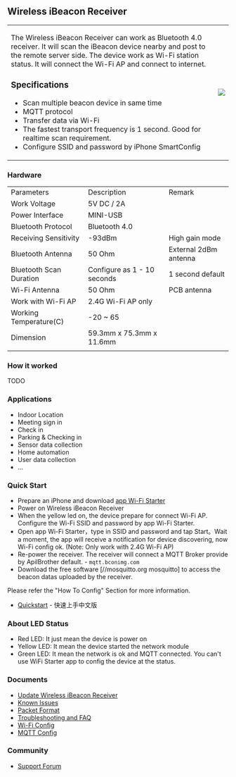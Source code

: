 



## Wireless iBeacon Receiver

<table>

<tr>

<td valign="top">

The Wireless iBeacon Receiver can work as Bluetooth 4.0 receiver. It
will scan the iBeacon device nearby and post to the remote server side.
The device work as Wi-Fi station status. It will connect the Wi-Fi AP
and connect to internet.

### Specifications

  - Scan multiple beacon device in same time
  - MQTT protocol
  - Transfer data via Wi-Fi
  - The fastest transport frequency is 1 second. Good for realtime scan
    requirement.
  - Configure SSID and password by iPhone
SmartConfig

</td>

<td>

<img src=http://7fvk57.com1.z0.glb.clouddn.com/wifi4.jpg-320.jpg align=right>

</td>

</tr>

</table>

### Hardware

|                         |                             |                       |
| ----------------------- | --------------------------- | --------------------- |
| Parameters              | Description                 | Remark                |
| Work Voltage            | 5V DC / 2A                  |                       |
| Power Interface         | MINI-USB                    |                       |
| Bluetooth Protocol      | Bluetooth 4.0               |                       |
| Receiving Sensitivity   | \-93dBm                     | High gain mode        |
| Bluetooth Antenna       | 50 Ohm                      | External 2dBm antenna |
| Bluetooth Scan Duration | Configure as 1 - 10 seconds | 1 second default      |
| Wi-Fi Antenna           | 50 Ohm                      | PCB antenna           |
| Work with Wi-Fi AP      | 2.4G Wi-Fi AP only          |                       |
| Working Temperature(C)  | \-20 ~ 65                   |                       |
| Dimension               | 59.3mm x 75.3mm x 11.6mm    |                       |
|  |

### How it worked

TODO

### Applications

  - Indoor Location
  - Meeting sign in
  - Check in
  - Parking & Checking in
  - Sensor data collection
  - Home automation
  - User data collection
  - ...

### Quick Start

  - Prepare an iPhone and download [app Wi-Fi
    Starter](https://itunes.apple.com/app/texas-instruments-simplelink/id884122493?mt=8)
  - Power on Wireless iBeacon Receiver
  - When the yellow led on, the device prepare for connect Wi-Fi AP.
    Configure the Wi-Fi SSID and password by app Wi-Fi Starter.
  - Open app Wi-Fi Starter，type in SSID and password and tap Start。Wait
    a moment, the app will receive a notification for device
    discovering, now Wi-Fi config ok. (Note: Only work with 2.4G Wi-Fi
    AP)
  - Re-power the receiver. The receiver will connect a MQTT Broker
    provide by ApilBrother default. - `mqtt.bconimg.com`
  - Download the free software \[//mosquitto.org mosquitto\] to access
    the beacon datas uploaded by the receiver.

Please refer the "How To Config" Section for more information.

  - [Quickstart](/How_to_use_the_WiFi-Sniffer "wikilink") - 快速上手中文版

### About LED Status

  - Red LED: It just mean the device is power on
  - Yellow LED: It mean the device started the network module
  - Green LED: It mean the network is ok and MQTT connected. You can't
    use WiFi Starter app to config the device at the status.

### Documents

  - [Update Wireless iBeacon
    Receiver](/Wireless_iBeacon_Receiver_Update "wikilink")
  - [Known Issues](/Wireless_iBeacon_Receiver_Known_Issues "wikilink")
  - [Packet Format](/Wireless_iBeacon_Receiver_Packet_Format "wikilink")
  - [Troubleshooting and
    FAQ](/Wireless_iBeacon_Receiver_Troubleshooting_and_FAQ "wikilink")
  - [Wi-Fi Config](/Wi-Fi_Config_For_Wi-Fi-BLE-Sniffer "wikilink")
  - [MQTT Config](/MQTT_Config_For_Wi-Fi-Ble-Sniffer "wikilink")

### Community

  - [Support Forum](http://bbs.aprbrother.com/c/wifi)

